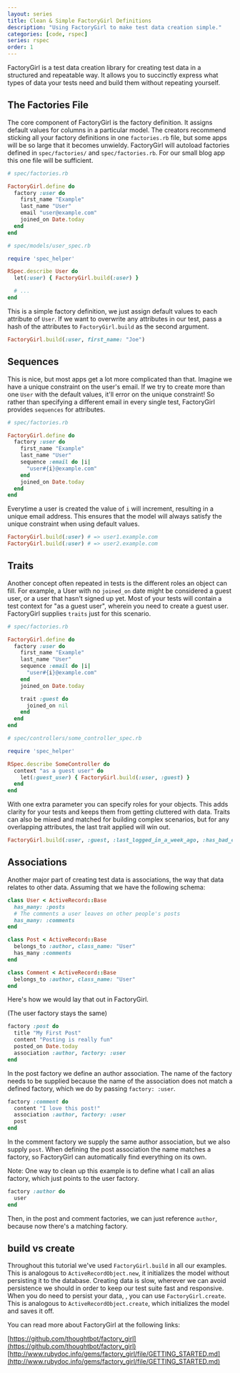 ```yaml
---
layout: series
title: Clean & Simple FactoryGirl Definitions
description: "Using FactoryGirl to make test data creation simple."
categories: [code, rspec]
series: rspec
order: 1
---
```


FactoryGirl is a test data creation library for creating test data in a
structured and repeatable way. It allows you to succinctly express what types
of data your tests need and build them without repeating yourself.

## The Factories File

The core component of FactoryGirl is the factory definition. It assigns default
values for columns in a particular model. The creators recommend sticking all
your factory definitions in one `factories.rb` file, but some apps will be so
large that it becomes unwieldy. FactoryGirl will autoload factories defined in
`spec/factories/` and `spec/factories.rb`. For our small blog app this one file
will be sufficient.

~~~ ruby
# spec/factories.rb

FactoryGirl.define do
  factory :user do
    first_name "Example"
    last_name "User"
    email "user@example.com"
    joined_on Date.today
  end
end
~~~

~~~ ruby
# spec/models/user_spec.rb

require 'spec_helper'

RSpec.describe User do
  let(:user) { FactoryGirl.build(:user) }

  # ...
end
~~~

This is a simple factory definition, we just assign default values to each
attribute of `User`. If we want to overwrite any attributes in our test, pass a
hash of the attributes to `FactoryGirl.build` as the second argument.

~~~ ruby
FactoryGirl.build(:user, first_name: "Joe")
~~~

## Sequences

This is nice, but most apps get a lot more complicated than that. Imagine we
have a unique constraint on the user's email. If we try to create more than one
`User` with the default values, it'll error on the unique constraint! So rather
than specifying a different email in every single test, FactoryGirl provides
`sequences` for attributes.

~~~ ruby
# spec/factories.rb

FactoryGirl.define do
  factory :user do
    first_name "Example"
    last_name "User"
    sequence :email do |i|
      "user#{i}@example.com"
    end
    joined_on Date.today
  end
end
~~~

Everytime a user is created the value of `i` will increment, resulting in a
unique email address. This ensures that the model will always satisfy the unique
constraint when using default values.

~~~ ruby
FactoryGirl.build(:user) # => user1.example.com
FactoryGirl.build(:user) # => user2.example.com
~~~

## Traits

Another concept often repeated in tests is the different roles an object can
fill. For example, a User with no `joined_on` date might be considered a guest
user, or a user that hasn't signed up yet. Most of your tests will contain a
test context for "as a guest user", wherein you need to create a guest user.
FactoryGirl supplies `traits` just for this scenario.

~~~ ruby
# spec/factories.rb

FactoryGirl.define do
  factory :user do
    first_name "Example"
    last_name "User"
    sequence :email do |i|
      "user#{i}@example.com"
    end
    joined_on Date.today

    trait :guest do
      joined_on nil
    end
  end
end
~~~

~~~ ruby
# spec/controllers/some_controller_spec.rb

require 'spec_helper'

RSpec.describe SomeController do
  context "as a guest user" do
    let(:guest_user) { FactoryGirl.build(:user, :guest) }
  end
end
~~~

With one extra parameter you can specify roles for your objects. This adds
clarity for your tests and keeps them from getting cluttered with data. Traits
can also be mixed and matched for building complex scenarios, but for any
overlapping attributes, the last trait applied will win out.

~~~ ruby
FactoryGirl.build(:user, :guest, :last_logged_in_a_week_ago, :has_bad_email)
~~~

## Associations

Another major part of creating test data is associations, the way that data
relates to other data. Assuming that we have the following schema:

~~~ ruby
class User < ActiveRecord::Base
  has_many: :posts
  # The comments a user leaves on other people's posts
  has_many: :comments
end

class Post < ActiveRecord::Base
  belongs_to :author, class_name: "User"
  has_many :comments
end

class Comment < ActiveRecord::Base
  belongs_to :author, class_name: "User"
end
~~~

Here's how we would lay that out in FactoryGirl.

(The user factory stays the same)

~~~ ruby
factory :post do
  title "My First Post"
  content "Posting is really fun"
  posted_on Date.today
  association :author, factory: :user
end
~~~

In the post factory we define an author association. The name of the factory
needs to be supplied because the name of the association does not match a
defined factory, which we do by passing `factory: :user`.

~~~ ruby
factory :comment do
  content "I love this post!"
  association :author, factory: :user
  post
end
~~~

In the comment factory we supply the same author association, but we also
supply `post`. When defining the post association the name matches a factory,
so FactoryGirl can automatically find everything on its own.

Note: One way to clean up this example is to define what I call an alias
factory, which just points to the user factory.

~~~ ruby
factory :author do
  user
end
~~~

Then, in the post and comment factories, we can just reference `author`,
because now there's a matching factory.

## build vs create

Throughout this tutorial we've used `FactoryGirl.build` in all our examples.
This is analogous to `ActiveRecordObject.new`, it initializes the model without
persisting it to the database. Creating data is slow, wherever we can avoid
persistence we should in order to keep our test suite fast and responsive. When
you do need to persist your data, , you can use `FactoryGirl.create`. This is
analogous to `ActiveRecordObject.create`, which initializes the model and saves
it off.

You can read more about FactoryGirl at the following links:

[https://github.com/thoughtbot/factory_girl](https://github.com/thoughtbot/factory_girl)
[http://www.rubydoc.info/gems/factory_girl/file/GETTING_STARTED.md](http://www.rubydoc.info/gems/factory_girl/file/GETTING_STARTED.md)
